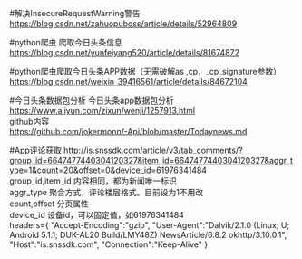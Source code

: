 #解决InsecureRequestWarning警告
https://blog.csdn.net/zahuopuboss/article/details/52964809

#python爬虫 爬取今日头条信息
https://blog.csdn.net/yunfeiyang520/article/details/81674872

#python爬虫爬取今日头条APP数据（无需破解as ,cp，_cp_signature参数）
https://blog.csdn.net/weixin_39416561/article/details/84672104

#今日头条数据包分析
今日头条app数据包分析
<br/>
https://www.aliyun.com/zixun/wenji/1257913.html
<br/>
github内容
<br/>
https://github.com/jokermonn/-Api/blob/master/Todaynews.md

#App评论获取
http://is.snssdk.com/article/v3/tab_comments/?group_id=6647477440304120327&item_id=6647477440304120327&aggr_type=1&count=20&offset=0&device_id=61976341484
<br/>
group_id,item_id    内容相同，都为新闻唯一标识
<br/>
aggr_type   聚合方式，评论楼层格式。目前设为1不用改
<br/>
count,offset    分页属性
<br/>
device_id   设备id，可以固定值，如61976341484
<br/>
headers={
	"Accept-Encoding":"gzip",
	"User-Agent":"Dalvik/2.1.0 (Linux; U; Android 5.1.1; DUK-AL20 Build/LMY48Z) NewsArticle/6.8.2 okhttp/3.10.0.1",
	"Host":"is.snssdk.com",
	"Connection":"Keep-Alive"
}